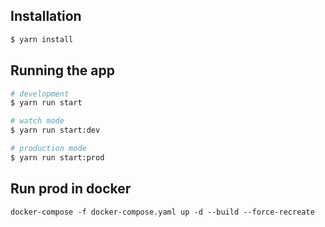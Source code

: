 ## Installation

```bash
$ yarn install
```

## Running the app

```bash
# development
$ yarn run start

# watch mode
$ yarn run start:dev

# production mode
$ yarn run start:prod
```

## Run prod in docker

`docker-compose -f docker-compose.yaml up -d --build --force-recreate`
